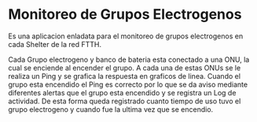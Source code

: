 # Monitoreo de Grupos Electrogenos
Es una aplicacion enladata para el monitoreo de grupos electrogenos en cada Shelter de la red FTTH.

Cada Grupo electrogeno y banco de bateria esta conectado a una ONU, la cual se enciende al encender el grupo. A cada una de estas ONUs se le realiza un Ping y se grafica la respuesta en graficos de linea.
Cuando el grupo esta encendido el Ping es correcto por lo que se da aviso mediante diferentes alertas que el grupo esta encendido y se registra un Log de actividad. De esta forma queda registrado cuanto tiempo de uso tuvo el grupo electrogeno y cuando fue la ultima vez que se encendio. 
